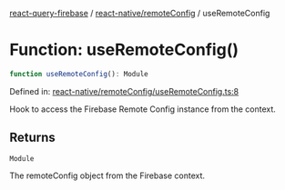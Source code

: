 [react-query-firebase](../../../modules.md) / [react-native/remoteConfig](../index.md) / useRemoteConfig

# Function: useRemoteConfig()

```ts
function useRemoteConfig(): Module
```

Defined in: [react-native/remoteConfig/useRemoteConfig.ts:8](https://github.com/vpishuk/react-query-firebase/blob/10e2945f75363a784c3dfc0e90b9f7a489dcc848/react-native/remoteConfig/useRemoteConfig.ts#L8)

Hook to access the Firebase Remote Config instance from the context.

## Returns

`Module`

The remoteConfig object from the Firebase context.
